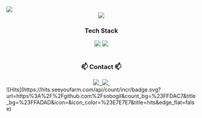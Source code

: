 <div>
    <img src="https://github.com/user-attachments/assets/4d6bcea0-6eb7-4e3a-8491-f039b51efa3b">
</div>

<div align= "center"> 
    <img src="http://mazandi.herokuapp.com/api?handle=sotomas232&theme=warm"/>
    
</div>
<h3 align="center"> Tech Stack </h3>
<div align= "center"> 
<img src="https://img.shields.io/badge/spring-%236DB33F.svg?style=for-the-badge&logo=spring&logoColor=white">
<img src="https://img.shields.io/badge/Java-007396?style=for-the-badge&logo=Java&logoColor=white">
</div>

 <br>

<h3 align="center">📫 Contact 📫</h3>
<div align="center">
  <a href="https://velog.io/@sobogil1114">
    <img src="https://img.shields.io/badge/Velog-1EBC8F?style=for-the-badge&logo=velog&logoColor=white" />&nbsp
  </a>
  <a href="sotomas232@gmail.com">
    <img
      src="https://img.shields.io/badge/sotomas232@gmail.com-D14836?style=for-the-badge&logo=gmail&logoColor=white"/>&nbsp
  </a>
</div>
![Hits](https://hits.seeyoufarm.com/api/count/incr/badge.svg?url=https%3A%2F%2Fgithub.com%2Fsobogil&count_bg=%23FFDAC7&title_bg=%23FFADAD&icon=&icon_color=%23E7E7E7&title=hits&edge_flat=false)
